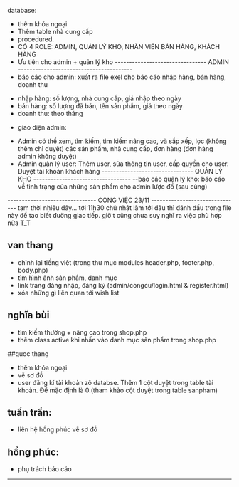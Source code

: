 database:
- thêm khóa ngoại
- Thêm table nhà cung cấp
- procedured.
- CÓ 4 ROLE: ADMIN, QUẢN LÝ KHO, NHÂN VIÊN BÁN HÀNG, KHÁCH HÀNG
- Ưu tiên cho admin + quản lý kho
-------------------------------- ADMIN ----------------------------------------
- báo cáo cho admin: xuất ra file exel cho báo cáo nhập hàng, bán hàng, doanh thu
+ nhập hàng: số lượng, nhà cung cấp, giá nhập theo ngày
+ bán hàng: số lượng đã bán, tên sản phẩm, giá theo ngày
+ doanh thu: theo tháng
- giao diện admin: 
+ Admin có thể xem, tìm kiếm, tìm kiếm nâng cao, và sắp xếp, lọc (không thêm chỉ duyệt) 
các sản phẩm, nhà cung cấp, đơn hàng (đơn hàng admin không duyệt)
+ Admin quản lý user: Thêm user, sửa thông tin user, cấp quyền cho user. Duyệt tài khoản khách hàng
-------------------------------- QUẢN LÝ KHO ----------------------------------
--báo cáo quản lý kho:
báo cáo về tình trạng của những sản phẩm cho admin
lược đồ (sau cùng)

------------------------------- CÔNG VIỆC 23/11 -------------------------------
tạm thời nhiêu đây... tới 11h30 chủ nhật làm tới đâu thì đánh dấu trong file này để 
tao biết đường giao tiếp. giờ t cũng chưa suy nghĩ ra việc phù hợp nữa T_T 
## van thang
- chỉnh lại tiếng việt (trong thư mục modules header.php, footer.php, body.php)
- tìm hình ảnh sản phẩm, danh mục
- link trang đăng nhập, đăng ký (admin/congcu/login.html & register.html)
- xóa những gì liên quan tới wish list

## nghĩa bùi
- tìm kiếm thường + nâng cao trong shop.php
- thêm class active khi nhấn vào danh mục sản phẩm trong shop.php
  
##quoc thang
- thêm khóa ngoại
- vẽ sơ đồ
- user đăng kí tài khoản zô databse. Thêm 1 cột duyệt trong table tài khoản. Để mặc định 
là 0.(tham khảo cột duyệt trong table sanpham)


## tuấn trần:
- liên hệ hồng phúc vẽ sơ đồ

## hồng phúc:
- phụ trách báo cáo
------------------------------------------------------------------------------------
